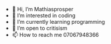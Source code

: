 - 👋 Hi, I’m Mathiasprosper
- 👀 I’m interested in coding
- 🌱 I’m currently learning programming
- 💞️ I’m open to critisism 
- 📫 How to reach me 07067948366


<!---
Mathiasprosper/Mathiasprosper is a ✨ special ✨ repository because its `README.md` (this file) appears on your GitHub profile.
You can click the Preview link to take a look at your changes.
--->
